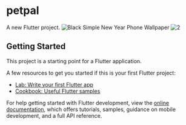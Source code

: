 # petpal

A new Flutter project.
![Black Simple New Year Phone Wallpaper](https://github.com/user-attachments/assets/245c44ab-d288-4f34-8b2b-146337db8859)
![2](https://github.com/user-attachments/assets/6b54454e-722d-4595-97b1-d5970cdfe753)

## Getting Started

This project is a starting point for a Flutter application.

A few resources to get you started if this is your first Flutter project:

- [Lab: Write your first Flutter app](https://docs.flutter.dev/get-started/codelab)
- [Cookbook: Useful Flutter samples](https://docs.flutter.dev/cookbook)

For help getting started with Flutter development, view the
[online documentation](https://docs.flutter.dev/), which offers tutorials,
samples, guidance on mobile development, and a full API reference.
